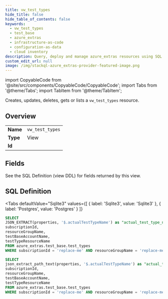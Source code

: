 ```yaml
--- 
title: vw_test_types
hide_title: false
hide_table_of_contents: false
keywords:
  - vw_test_types
  - test_base
  - azure_extras
  - infrastructure-as-code
  - configuration-as-data
  - cloud inventory
description: Query, deploy and manage azure_extras resources using SQL
custom_edit_url: null
image: /img/stackql-azure_extras-provider-featured-image.png
---
```


import CopyableCode from '@site/src/components/CopyableCode/CopyableCode';
import Tabs from '@theme/Tabs';
import TabItem from '@theme/TabItem';

Creates, updates, deletes, gets or lists a <code>vw_test_types</code> resource.

## Overview
<table><tbody>
<tr><td><b>Name</b></td><td><code>vw_test_types</code></td></tr>
<tr><td><b>Type</b></td><td>View</td></tr>
<tr><td><b>Id</b></td><td><CopyableCode code="azure_extras.test_base.vw_test_types" /></td></tr>
</tbody></table>

## Fields

See the SQL Definition (view DDL) for fields returned by this view.

## SQL Definition

<Tabs
defaultValue="Sqlite3"
values={[
{ label: 'Sqlite3', value: 'Sqlite3' },
{ label: 'Postgres', value: 'Postgres' }
]}
>
<TabItem value="Sqlite3">

```sql
SELECT
JSON_EXTRACT(properties, '$.actualTestTypeName') as "actual_test_type_name",
subscriptionId,
resourceGroupName,
testBaseAccountName,
testTypeResourceName
FROM azure_extras.test_base.test_types
WHERE subscriptionId = 'replace-me' AND resourceGroupName = 'replace-me' AND testBaseAccountName = 'replace-me';
```

</TabItem>
<TabItem value="Postgres">

```sql
SELECT
json_extract_path_text(properties, '$.actualTestTypeName') as "actual_test_type_name",
subscriptionId,
resourceGroupName,
testBaseAccountName,
testTypeResourceName
FROM azure_extras.test_base.test_types
WHERE subscriptionId = 'replace-me' AND resourceGroupName = 'replace-me' AND testBaseAccountName = 'replace-me';
```

</TabItem>
</Tabs>
